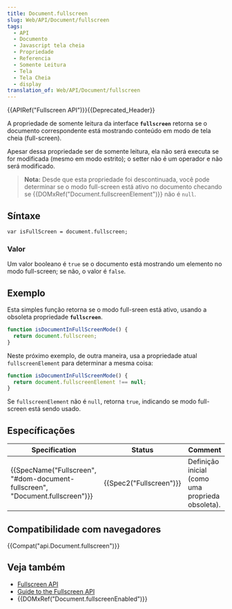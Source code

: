 ```yaml
---
title: Document.fullscreen
slug: Web/API/Document/fullscreen
tags:
  - API
  - Documento
  - Javascript tela cheia
  - Propriedade
  - Referencia
  - Somente Leitura
  - Tela
  - Tela Cheia
  - display
translation_of: Web/API/Document/fullscreen
---
```

{{APIRef("Fullscreen API")}}{{Deprecated_Header}}

A propriedade de somente leitura da interface **`fullscreen`** retorna se o documento correspondente está mostrando conteúdo em modo de tela cheia (full-screen).

Apesar dessa propriedade ser de somente leitura, ela não será executa se for modificada (mesmo em modo estrito); o setter não é um operador e não será modificado.

> **Nota:** Desde que esta propriedade foi descontinuada, você pode determinar se o modo full-screen está ativo no documento checando se {{DOMxRef("Document.fullscreenElement")}} não é `null`.

## Síntaxe

```
var isFullScreen = document.fullscreen;
```

### Valor

Um valor booleano é `true` se o documento está mostrando um elemento no modo full-screen; se não, o valor é `false`.

## Exemplo

Esta simples função retorna se o modo full-sreen está ativo, usando a obsoleta propriedade **`fullscreen`**.

```js
function isDocumentInFullScreenMode() {
  return document.fullscreen;
}
```

Neste próximo exemplo, de outra maneira, usa a propriedade atual `fullscreenElement` para determinar a mesma coisa:

```js
function isDocumentInFullScreenMode() {
  return document.fullscreenElement !== null;
}
```

Se `fullscreenElement` não é `null`, retorna `true`, indicando se modo full-screen está sendo usado.

## Específicações

| Specification                                                                                            | Status                           | Comment                                          |
| -------------------------------------------------------------------------------------------------------- | -------------------------------- | ------------------------------------------------ |
| {{SpecName("Fullscreen", "#dom-document-fullscreen", "Document.fullscreen")}} | {{Spec2("Fullscreen")}} | Definição inicial (como uma proprieda obsoleta). |

## Compatibilidade com navegadores

{{Compat("api.Document.fullscreen")}}

## Veja também

- [Fullscreen API](/pt-BR/docs/Web/API/Fullscreen_API)
- [Guide to the Fullscreen API](/pt-BR/docs/Web/API/Fullscreen_API/Guide)
- {{DOMxRef("Document.fullscreenEnabled")}}

